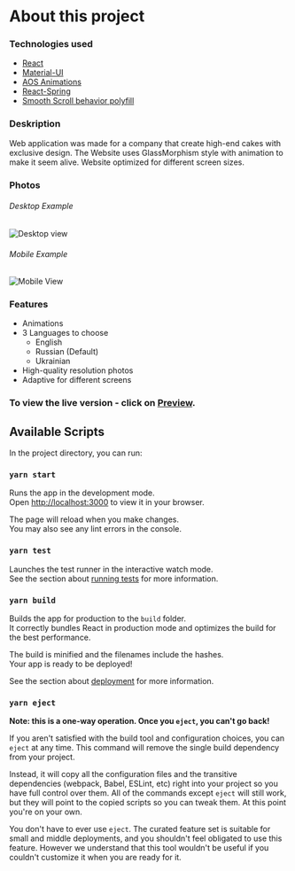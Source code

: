 # About this project

### Technologies used

* [React](https://reactjs.org/)
* [Material-UI](https://mui.com/)
* [AOS Animations](http://michalsnik.github.io/aos/)
* [React-Spring](https://react-spring.io/)
* [Smooth Scroll behavior polyfill](http://iamdustan.com/smoothscroll/)

### Deskription

Web application was made for a company that create high-end cakes with exclusive design. The Website uses GlassMorphism style with animation to make it seem alive. Website optimized for different screen sizes.

### Photos

###### Desktop Example

![Desktop view](https://user-images.githubusercontent.com/35813564/151711228-b60f073f-9a30-4054-8dd5-d16909849828.png)

###### Mobile Example

![Mobile View](https://user-images.githubusercontent.com/35813564/151711374-c5054d7f-2b84-4347-96e7-c872df5d1577.png)

### Features

* Animations
* 3 Languages to choose
  * English
  * Russian (Default)
  * Ukrainian
* High-quality resolution photos
* Adaptive for different screens




### To view the live version - click on [Preview](https://wow-cake-f02b2.web.app/).

## Available Scripts

In the project directory, you can run:

### `yarn start`

Runs the app in the development mode.\
Open [http://localhost:3000](http://localhost:3000) to view it in your browser.

The page will reload when you make changes.\
You may also see any lint errors in the console.

### `yarn test`

Launches the test runner in the interactive watch mode.\
See the section about [running tests](https://facebook.github.io/create-react-app/docs/running-tests) for more information.

### `yarn build`

Builds the app for production to the `build` folder.\
It correctly bundles React in production mode and optimizes the build for the best performance.

The build is minified and the filenames include the hashes.\
Your app is ready to be deployed!

See the section about [deployment](https://facebook.github.io/create-react-app/docs/deployment) for more information.

### `yarn eject`

**Note: this is a one-way operation. Once you `eject`, you can't go back!**

If you aren't satisfied with the build tool and configuration choices, you can `eject` at any time. This command will remove the single build dependency from your project.

Instead, it will copy all the configuration files and the transitive dependencies (webpack, Babel, ESLint, etc) right into your project so you have full control over them. All of the commands except `eject` will still work, but they will point to the copied scripts so you can tweak them. At this point you're on your own.

You don't have to ever use `eject`. The curated feature set is suitable for small and middle deployments, and you shouldn't feel obligated to use this feature. However we understand that this tool wouldn't be useful if you couldn't customize it when you are ready for it.
